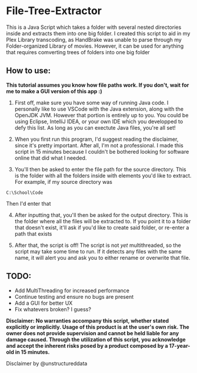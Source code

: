 # File-Tree-Extractor
This is a Java Script which takes a folder with several nested directories inside and extracts them into one big folder. I created this script to aid in my Plex Library transcoding, as HandBrake was unable to parse through my Folder-organized Library of movies. However, it can be used for anything that requires comverting trees of folders into one big folder

## How to use:

**This tutorial assumes you know how file paths work. If you don't, wait for me to make a GUI version of this app :)**

1. First off, make sure you have some way of running Java code. I personally like to use VSCode with the Java extension, along with the OpenJDK JVM. However that portion is entirely up to you. You could be using Eclipse, IntelliJ IDEA, or your own IDE which you developped to defy this list. As long as you can exectute Java files, you're all set!

2. When you first run this program, I'd suggest reading the disclaimer, since it's pretty important. After all, I'm not a professional. I made this script in 15 minutes because I couldn't be bothered looking for software online that did what I needed.

3. You'll then be asked to enter the file path for the source directory. This is the folder with all the folders inside with elements you'd like to extract. For example, if my source directory was

`C:\School\Code`

Then I'd enter that

4. After inputting that, you'll then be asked for the output directory. This is the folder where all the files will be extracted to. If you point it to a folder that doesn't exist, it'll ask if you'd like to create said folder, or re-enter a path that exists

5. After that, the script is off! The script is not *yet* multithreaded, so the script may take some time to run. If it detects any files with the same name, it will alert you and ask you to either rename or overwrite that file. 

## TODO:
- Add MultiThreading for increased performance
- Continue testing and ensure no bugs are present
- Add a GUI for better UX
- Fix whatevers broken? I guess?



**Disclaimer: No warranties accompany this script, whether stated explicitly or implicitly. Usage of this product is at the user's own risk. The owner does not provide supervision and cannot be held liable for any damage caused. Through the utilization of this script, you acknowledge and accept the inherent risks posed by a product composed by a 17-year-old in 15 minutes.**

Disclaimer by @unstructureddata 
